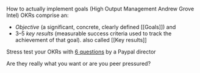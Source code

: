How to actually implement goals (High Output Management Andrew Grove Intel)
OKRs comprise an:
* _Objective_ (a significant, concrete, clearly defined [[Goals]]) and 
* 3–5 _key results_ (measurable success criteria used to track the achievement of that goal). also called [[Key results]]

Stress test your OKRs with [6 questions](https://www.linkedin.com/posts/matthewlerner_unpopular-opinion-okrs-dont-cause-problems-activity-7148644392319287296-L2-f/?utm_source=share&utm_medium=member_android) by a Paypal director

Are they really what you want or are you peer pressured?